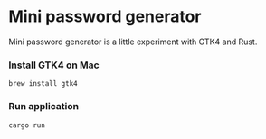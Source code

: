 # Mini password generator
Mini password generator is a little experiment with GTK4 and Rust.

### Install GTK4 on Mac
```
brew install gtk4
```

### Run application
```
cargo run
```